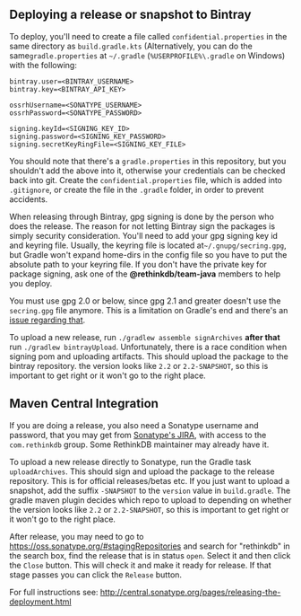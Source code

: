 ## Deploying a release or snapshot to Bintray

To deploy, you'll need to create a file called `confidential.properties` in the same directory as `build.gradle.kts` 
(Alternatively, you can do the same`gradle.properties` at `~/.gradle` (`%USERPROFILE%\.gradle` on Windows) with the following:

```
bintray.user=<BINTRAY_USERNAME>
bintray.key=<BINTRAY_API_KEY>

ossrhUsername=<SONATYPE_USERNAME>
ossrhPassword=<SONATYPE_PASSWORD>

signing.keyId=<SIGNING_KEY_ID>
signing.password=<SIGNING_KEY_PASSWORD>
signing.secretKeyRingFile=<SIGNING_KEY_FILE>
```

You should note that there's a `gradle.properties` in this repository, but you shouldn't add the above into it, otherwise your credentials can be checked back into git. Create the `confidential.properties` file, which is added into `.gitignore`, or create the file in the `.gradle` folder, in order to prevent accidents.

When releasing through Bintray, gpg signing is done by the person who does the release. The reason for not letting Bintray sign the packages is simply security consideration. You'll need to add your gpg signing key id and keyring file. Usually, the keyring file is located at`~/.gnupg/secring.gpg`, but Gradle won't expand home-dirs in the config file so you have to put the absolute path to your keyring file. If you don't have the private key for package signing, ask one of the **@rethinkdb/team-java** members to help you deploy.

You must use gpg 2.0 or below, since gpg 2.1 and greater doesn't use the `secring.gpg` file anymore. This is a limitation on Gradle's end and there's an [issue regarding that](https://github.com/gradle/gradle/issues/888).

To upload a new release, run `./gradlew assemble signArchives` **after that** run `./gradlew bintrayUpload`. Unfortunately, there is a race condition when signing pom and uploading artifacts. This should upload the package to the bintray repository. the version looks like `2.2` or `2.2-SNAPSHOT`, so this is important to get right or it won't go to the right place.

## Maven Central Integration

If you are doing a release, you also need a Sonatype username and password, that you may get from [Sonatype's JIRA](https://issues.sonatype.org/secure/Signup!default.jspa), with access to the `com.rethinkdb` group. Some RethinkDB maintainer may already have it.

To upload a new release directly to Sonatype, run the Gradle task `uploadArchives`. This should sign and upload the package to the release repository. This is for official releases/betas etc. If you just want to upload a snapshot, add the suffix `-SNAPSHOT` to the `version` value in `build.gradle`. The gradle maven plugin decides which repo to upload to depending on whether the version looks like `2.2` or `2.2-SNAPSHOT`, so this is important to get right or it won't go to the right place.

After release, you may need to go to https://oss.sonatype.org/#stagingRepositories and search for "rethinkdb" in the search box, find the release that is in status `open`. Select it and then click the `Close` button. This will check it and make it ready for release. If that stage passes you can click the `Release` button.

For full instructions see: http://central.sonatype.org/pages/releasing-the-deployment.html

